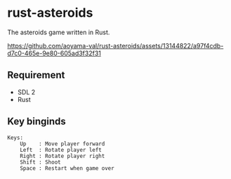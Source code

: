 # rust-asteroids

The asteroids game written in Rust.

https://github.com/aoyama-val/rust-asteroids/assets/13144822/a97f4cdb-d7c0-465e-9e80-605ad3f32f31



## Requirement

- SDL 2
- Rust

## Key binginds

```
Keys:
    Up    : Move player forward
    Left  : Rotate player left
    Right : Rotate player right
    Shift : Shoot
    Space : Restart when game over
```
